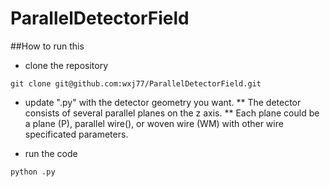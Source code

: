 # ParallelDetectorField

##How to run this
* clone the repository
```
git clone git@github.com:wxj77/ParallelDetectorField.git
```

* update ".py" with the detector geometry you want. 
    ** The detector consists of several parallel planes on the z axis.
    ** Each plane could be a plane (P), parallel wire(), or woven wire (WM) with other wire specificated parameters.



* run the code 
```
python .py
```





